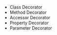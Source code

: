 * Class Decorator
* Method Decorator
* Accessor Decorator
* Property Decorator
* Parameter Decorator

